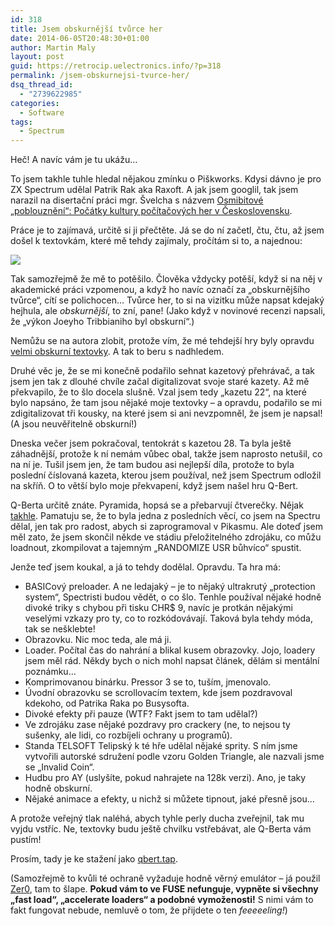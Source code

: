 ```yaml
---
id: 318
title: Jsem obskurnější tvůrce her
date: 2014-06-05T20:48:30+01:00
author: Martin Maly
layout: post
guid: https://retrocip.uelectronics.info/?p=318
permalink: /jsem-obskurnejsi-tvurce-her/
dsq_thread_id:
  - "2739622985"
categories:
  - Software
tags:
  - Spectrum
---
```

Heč! A navíc vám je tu ukážu&#8230;

<!--more-->

To jsem takhle tuhle hledal nějakou zmínku o Piškworks. Kdysi dávno je pro ZX Spectrum udělal Patrik Rak aka Raxoft. A jak jsem googlil, tak jsem narazil na disertační práci mgr. Švelcha s názvem [Osmibitové &#8222;poblouznění&#8220;: Počátky kultury počítačových her v Československu](https://is.cuni.cz/webapps/zzp/download/140030658).

Práce je to zajímavá, určitě si ji přečtěte. Já se do ní začetl, čtu, čtu, až jsem došel k textovkám, které mě tehdy zajímaly, pročítám si to, a najednou:

![](https://retrocip.uelectronics.info/wp-content/uploads/sites/6/2014/06/obskurni-650x108.jpg) 

Tak samozřejmě že mě to potěšilo. Člověka vždycky potěší, když si na něj v akademické práci vzpomenou, a když ho navíc označí za &#8222;obskurnějšího tvůrce&#8220;, cítí se polichocen&#8230; Tvůrce her, to si na vizitku může napsat kdejaký hejhula, ale _obskurnější_, to zní, pane! (Jako když v novinové recenzi napsali, že &#8222;výkon Joeyho Tribbianiho byl obskurní&#8220;.)

Nemůžu se na autora zlobit, protože vím, že mé tehdejší hry byly opravdu [velmi obskurní textovky](https://www.oldplayer.cz/hrichy-mladi/). A tak to beru s nadhledem.

Druhé věc je, že se mi konečně podařilo sehnat kazetový přehrávač, a tak jsem jen tak z dlouhé chvíle začal digitalizovat svoje staré kazety. Až mě překvapilo, že to šlo docela slušně. Vzal jsem tedy &#8222;kazetu 22&#8220;, na které bylo napsáno, že tam jsou nějaké moje textovky &#8211; a opravdu, podařilo se mi zdigitalizovat tři kousky, na které jsem si ani nevzpomněl, že jsem je napsal! (A jsou neuvěřitelně obskurní!)

Dneska večer jsem pokračoval, tentokrát s kazetou 28. Ta byla ještě záhadnější, protože k ní nemám vůbec obal, takže jsem naprosto netušil, co na ní je. Tušil jsem jen, že tam budou asi nejlepší díla, protože to byla poslední číslovaná kazeta, kterou jsem používal, než jsem Spectrum odložil na skříň. O to větší bylo moje překvapení, když jsem našel hru Q-Bert.

Q-Berta určitě znáte. Pyramida, hopsá se a přebarvují čtverečky. Nějak [takhle](https://www.youtube.com/watch?v=PdnYB9o3IWU). Pamatuju se, že to byla jedna z posledních věcí, co jsem na Spectru dělal, jen tak pro radost, abych si zaprogramoval v Pikasmu. Ale doteď jsem měl zato, že jsem skončil někde ve stádiu přeložitelného zdrojáku, co můžu loadnout, zkompilovat a tajemným &#8222;RANDOMIZE USR bůhvíco&#8220; spustit.

Jenže teď jsem koukal, a já to tehdy dodělal. Opravdu. Ta hra má:

  * BASICový preloader. A ne ledajaký &#8211; je to nějaký ultrakrutý &#8222;protection system&#8220;, Spectristi budou vědět, o co šlo. Tenhle používal nějaké hodně divoké triky s chybou při tisku CHR$ 9, navíc je protkán nějakými veselými vzkazy pro ty, co to rozkódovávají. Taková byla tehdy móda, tak se nešklebte!
  * Obrazovku. Nic moc teda, ale má ji.
  * Loader. Počítal čas do nahrání a blikal kusem obrazovky. Jojo, loadery jsem měl rád. Někdy bych o nich mohl napsat článek, dělám si mentální poznámku&#8230;
  * Komprimovanou binárku. Pressor 3 se to, tuším, jmenovalo.
  * Úvodní obrazovku se scrollovacím textem, kde jsem pozdravoval kdekoho, od Patrika Raka po Busysofta.
  * Divoké efekty při pauze (WTF? Fakt jsem to tam udělal?)
  * Ve zdrojáku zase nějaké pozdravy pro crackery (ne, to nejsou ty sušenky, ale lidi, co rozbíjeli ochrany u programů).
  * Standa TELSOFT Telipský k té hře udělal nějaké sprity. S ním jsme vytvořili autorské sdružení podle vzoru Golden Triangle, ale nazvali jsme se &#8222;Invalid Coin&#8220;.
  * Hudbu pro AY (uslyšíte, pokud nahrajete na 128k verzi). Ano, je taky hodně obskurní.
  * Nějaké animace a efekty, u nichž si můžete tipnout, jaké přesně jsou&#8230;

A protože veřejný tlak naléhá, abych tyhle perly ducha zveřejnil, tak mu vyjdu vstříc. Ne, textovky budu ještě chvilku vstřebávat, ale Q-Berta vám pustím!

Prosím, tady je ke stažení jako [qbert.tap](https://retrocip.cz/zxs/games/qbert.tap).

(Samozřejmě to kvůli té ochraně vyžaduje hodně věrný emulátor &#8211; já použil [Zer0](https://ramtop.wordpress.com/), tam to šlape. **Pokud vám to ve FUSE nefunguje, vypněte si všechny &#8222;fast load&#8220;, &#8222;accelerate loaders&#8220; a podobné vymoženosti!** S nimi vám to fakt fungovat nebude, nemluvě o tom, že přijdete o ten _feeeeeling!_)